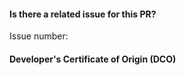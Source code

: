 <!--
Thank you for your pull request! Please provide a description of the changes in this PR in the field above and review
the requirements below.
-->

#### Is there a related issue for this PR? 
Issue number: 

#### Developer's Certificate of Origin (DCO)

<!-- All commits must be signed off. Add a Signed-off-by line to your commit messages and this PR. Example: 

Signed-off-by: Random J Developer <random@developer.example.org>

-->

